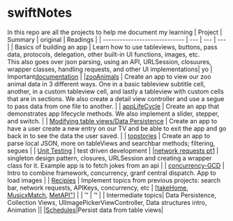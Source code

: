 # swiftNotes

In this repo are all the projects to help me document my learning 
| Project | Summary | original | Readings |
| ----------------------------- | --- | --- | --- |
| Basics of building an app | Learn how to use tableviews, buttons, pass data, protocols, delegation, other built-in UI functions, images, etc.<br> This also goes over json parsing, using an API, URLSession, closuures, wrapper classes, handling requests, and other UI implementations| yo | Important<a href="https://github.com/chakane3/swiftNotes/tree/main/References">documentation</a> |
|<a href="https://github.com/chakane3/swiftNotes/tree/main/UIKit/part1/zooAnimals">zooAnimals</a> | Create an app to view our zoo animal data in 3 different ways. One in a basic tableview subtitle cell, another, in a custom tableview cell, and lastly a tableview with custom cells that are in sections. We also create a detail view controller and use a segue to pass data from one file to another. |
| <a href="https://github.com/chakane3/swiftNotes/tree/main/UIKit/part1/appLifeCycle">appLifeCycle</a>  | Create an app that demonstrates app lifecycle methods. We also implement a slider, stepper, and switch. |
| <a href="https://github.com/chakane3/swiftNotes/tree/main/UIKit/part1/scheduler">Modifying table views/Data Persistence</a> | Create an app to have a user create a new entry on our TV and be able to exit the app and go back in to see the data the user saved. |
| <a href="https://github.com/chakane3/swiftNotes/tree/main/UIKit/part1/stories">topstories</a> | Create an app to parse local JSON, more on tableViews and searchbar methods; filtering, segues | 
| <a href="https://github.com/chakane3/swiftNotes/tree/main/UIKit/part1/tdd">Unit Testing</a> | test driven development |
|<a href="https://github.com/chakane3/swiftNotes/tree/main/UIKit/part1/getR">network requests pt1</a> | singleton design pattern, closures, URLSession and creating a wrapper class for it. Example app is to fetch jokes from an api |
| <a href="https://github.com/chakane3/swiftNotes/tree/main/UIKit/part1/concurrency">concurrency-GCD</a> | Intro to combine framework, concurrency, granf central dispatch. App to load images |
| <a href="https://github.com/chakane3/swiftNotes/tree/main/UIKit/part1/Recipies">Recipies</a> | Implement topics from previous projects: search bar, network requests, APIKeys, concurrency, etc | [<a href="https://github.com/chakane3/takeHome">takeHome</a>, <a href="https://github.com/chakane3/swiftNotes/tree/main/UIKit/part1/MusixMatch">MusicxMatch</a>, <a href="https://github.com/chakane3/MetMobile">MetAPI"</a>] |
| ™ | ™ |
| Intermediate topics| Data Persistence, Collection Views, UIImagePickerViewController, Data structures intro, Animation ||
|<a href="https://github.com/chakane3/swiftNotes/tree/main/UIKit/part2/Schedules">Schedules</a>|Persist data from table views|

